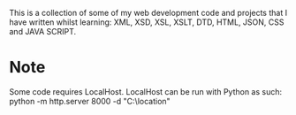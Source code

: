 This is a collection of some of my web development code and projects that I have written whilst learning:
XML, XSD, XSL, XSLT, DTD, HTML, JSON, CSS and JAVA SCRIPT.

# Note
Some code requires LocalHost.
LocalHost can be run with Python as such: python -m http.server 8000 -d "C:\location"